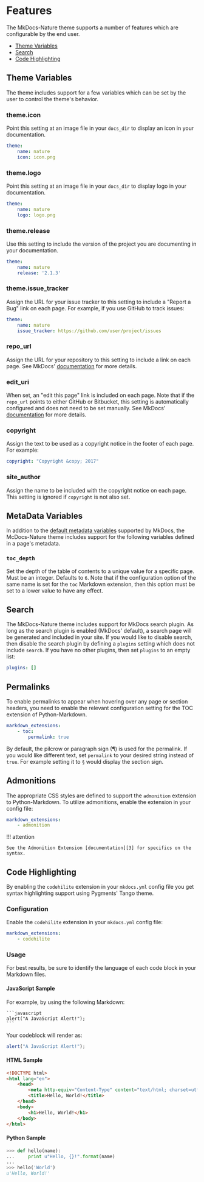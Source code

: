 # Features

The MkDocs-Nature theme supports a number of features which are configurable by
the end user.

* [Theme Variables](#theme-variables)
* [Search](#search)
* [Code Highlighting](#code-highlighting)

## Theme Variables

The theme includes support for a few variables which can be set by the user to
control the theme's behavior.

### theme.icon

Point this setting at an image file in your `docs_dir` to display an icon in
your documentation.

```yaml
theme:
    name: nature
    icon: icon.png
```

### theme.logo

Point this setting at an image file in your `docs_dir` to display logo in
your documentation.

```yaml
theme:
    name: nature
    logo: logo.png
```

### theme.release

Use this setting to include the version of the project you are documenting in
your documentation.

```yaml
theme:
    name: nature
    release: '2.1.3'
```

### theme.issue_tracker

Assign the URL for your issue tracker to this setting to include a "Report a
Bug" link on each page. For example, if you use GitHub to track issues:

```yaml
theme:
    name: nature
    issue_tracker: https://github.com/user/project/issues
```

### repo_url

Assign the URL for your repository to this setting to include a link on each
page. See MkDocs' [documentation][1] for more details.

[1]: https://www.mkdocs.org/user-guide/configuration/#repo_url

### edit_uri

When set, an "edit this page" link is included on each page. Note that if the
`repo_url` points to either GitHub or Bitbucket, this setting is automatically
configured and does not need to be set manually. See MkDocs' [documentation][2]
for more details.

[2]: https://www.mkdocs.org/user-guide/configuration/#edit_uri

### copyright

Assign the text to be used as a copyright notice in the footer of each page. For
example:

```yaml
copyright: "Copyright &copy; 2017"
```

### site_author

Assign the name to be included with the copyright notice on each page. This
setting is ignored if `copyright` is not also set.

## MetaData Variables

In addition to the [default metadata variables][meta] supported by MkDocs, the
McDocs-Nature theme includes support for the following variables defined in a
page's metadata.

[meta]: https://www.mkdocs.org/user-guide/writing-your-docs/#meta-data

### `toc_depth`

Set the depth of the table of contents to a unique value for a specific page.
Must be an integer. Defaults to `6`. Note that if the configuration option of
the same name is set for the `toc` Markdown extension, then this option must be
set to a lower value to have any effect.

## Search

The MkDocs-Nature theme includes support for MkDocs search plugin. As long as
the search plugin is enabled (MkDocs' default), a search page will be generated
and included in your site. If you would like to disable search, then disable the
search plugin by defining a `plugins` setting which does not include `search`.
If you have no other plugins, then set `plugins` to an empty list:

```yaml
plugins: []
```

## Permalinks

To enable permalinks to appear when hovering over any page or section headers,
you need to enable the relevant configuration setting for the TOC extension of
Python-Markdown.

```yaml
markdown_extensions:
    - toc:
        permalink: true
```

By default, the pilcrow or paragraph sign (&para;) is used for the permalink. If
you would like different text, set `permalink` to your desired string instead of
`true`. For example setting it to `§` would display the section sign.

## Admonitions

The appropriate CSS styles are defined to support the `admonition` extension to
Python-Markdown. To utilize admonitions, enable the extension in your config
file:

```yaml
markdown_extensions:
    - admonition
```

!!! attention

    See the Admonition Extension [documentation][3] for specifics on the syntax.

[3]: https://python-markdown.github.io/extensions/admonition#syntax

## Code Highlighting

By enabling the `codehilite` extension in your `mkdocs.yml` config file you get
syntax highlighting support using Pygments' Tango theme.

### Configuration

Enable the `codehilite` extension in your `mkdocs.yml` config file:

```yaml
markdown_extensions:
    - codehilite
```

### Usage

For best results, be sure to identify the language of each code block in your
Markdown files.

#### JavaScript Sample

For example, by using the following Markdown:

````text
```javascript
alert("A JavaScript Alert!");
```
````

Your codeblock will render as:

```javascript
alert("A JavaScript Alert!");
```

#### HTML Sample

```html
<!DOCTYPE html>
<html lang="en">
    <head>
        <meta http-equiv="Content-Type" content="text/html; charset=utf-8" />
        <title>Hello, World!</title>
    </head>
    <body>
        <h1>Hello, World!</h1>
    </body>
</html>
```

#### Python Sample

```python
>>> def hello(name):
...     print u"Hello, {}!".format(name)
...
>>> hello('World')
u'Hello, World!'
```
